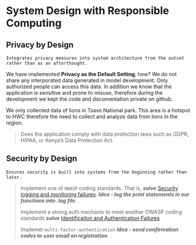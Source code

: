 # System Design with Responsible Computing

## Privacy by Design

```python3
Integrates privacy measures into system architecture from the outset rather than as an afterthought.
```

We have implemented **Privacy as the Default Setting**, how?  We do not share any interporated data generated in model development. Only authorized people can access this data. In addition we know that the application is sensitive and prone to misuse, therefore during the development we kept the code and documentation private on github.

We only collected data of lions in Tsavo National park. This area is a hotspot to HWC therefore the need to collect and analyze data from lions in the region.

> Does the application comply with data protection laws such as GDPR, HIPAA, or Kenya’s Data
Protection Act.

## Security by Design

```python3
Ensures security is built into systems from the beginning rather than later. 
```

> Implement one of `OWASP` coding standards. That is, ***solve*** [Security logging and monitoring failures](https://owasp.org/Top10/A09_2021-Security_Logging_and_Monitoring_Failures/). ***Idea - log the print statements in our functions into .log file***.
>
> Implement a strong auth mechanis to meet another OWASP coding standards ***solve*** [Identificaiton and Authentication Failures](https://owasp.org/Top10/A07_2021-Identification_and_Authentication_Failures/)
>
> Implemet `multi-factor-authentication` ***Idea - send confirmation codes to user email on registration***.
